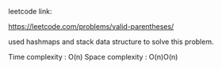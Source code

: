 leetcode link:

https://leetcode.com/problems/valid-parentheses/


used hashmaps and stack data structure to solve this problem.

Time complexity : O(n)
Space complexity : O(n)O(n) 


